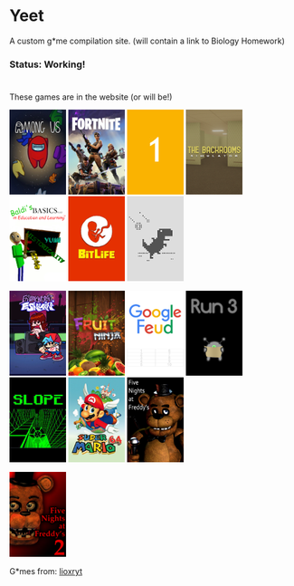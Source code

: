 # Yeet 

A custom g*me compilation site. (will contain a link to Biology Homework)

### Status: Working!

#

These games are in the website (or will be!)

<p><img alt="" src="img/amogus.jpg" style="height:150px; width:100px" />
   <img src="img/fortnite.png" style="height:150px; width:100px" />
   <img alt="" src="img/1.jpg" style="height: 150px; width:100px" />
   <img alt="" src="img/backrooms.png" style="height: 150px; width:100px" />
   <img alt="" src="img/baldi.png" style="height: 150px; width:100px" />
   <img alt="" src="img/bitlife.png" style="height: 150px; width:100px" />
   <img alt="" src="img/dino.png" style="height: 150px; width:100px" />
</p>
<p>
   <img alt="" src="img/fnf.png" style="height: 150px; width:100px" />
   <img alt="" src="img/fruitninja.jpg" style="height: 150px; width:100px" />
   <img alt="" src="img/googlefeud.png" style="height: 150px; width:100px" />
   <img alt="" src="img/run3.png" style="height: 150px; width:100px" />
   <img alt="" src="img/slope.png" style="height: 150px; width:100px" />
   <img alt="" src="img/sm64.png" style="height: 150px; width:100px" />
   <img alt="" src="img/fnaf.png" style="height: 150px; width:100px" />
</p>
<p>
   <img alt="" src="img/fnaf 2.png" style="height: 150px; width:100px" />
</p>

G*mes from:
[lioxryt](https://github.com/lioxryt/other)
